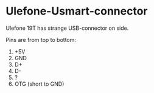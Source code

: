 # Ulefone-Usmart-connector
Ulefone 19T has strange USB-connector on side.

Pins are from top to bottom:

1. +5V
2. GND 
3. D+
4. D-
5. ?
6. OTG (short to GND)
